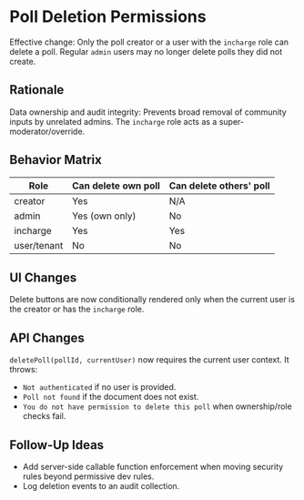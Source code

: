 # Poll Deletion Permissions

Effective change: Only the poll creator or a user with the `incharge` role can delete a poll. Regular `admin` users may no longer delete polls they did not create.

## Rationale

Data ownership and audit integrity: Prevents broad removal of community inputs by unrelated admins. The `incharge` role acts as a super-moderator/override.

## Behavior Matrix

| Role        | Can delete own poll | Can delete others' poll |
| ----------- | ------------------- | ----------------------- |
| creator     | Yes                 | N/A                     |
| admin       | Yes (own only)      | No                      |
| incharge    | Yes                 | Yes                     |
| user/tenant | No                  | No                      |

## UI Changes

Delete buttons are now conditionally rendered only when the current user is the creator or has the `incharge` role.

## API Changes

`deletePoll(pollId, currentUser)` now requires the current user context. It throws:

- `Not authenticated` if no user is provided.
- `Poll not found` if the document does not exist.
- `You do not have permission to delete this poll` when ownership/role checks fail.

## Follow-Up Ideas

- Add server-side callable function enforcement when moving security rules beyond permissive dev rules.
- Log deletion events to an audit collection.
